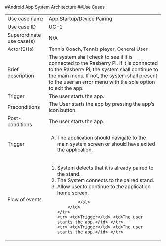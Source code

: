 #Android App System Architecture
##Use Cases
<table>
	<tr> <td>Use case name</td> <td>App Startup/Device Pairing</td></tr>
	<tr> <td>Use case ID</td> <td>UC-1</td> </tr>
	<tr> <td>Superordinate use case(s)</td> <td>N/A</td> </tr>
	<tr> <td>Actor(S)(s)</td> <td>Tennis Coach, Tennis player, General User</td> </tr>
	<tr>
		<td>Brief description</td>
		<td>The system shall check to see if it is connected to the Rasberry Pi. If it is connected to the Rasberry Pi, the system shall continue to the main menu. If not, the system shall present to the user an error menu with the sole option to exit the app.</td>
	</tr>
	<tr> <td>Trigger</td> <td>The user starts the app.</td> </tr>
	<tr>
		<td>Preconditions</td>
		<td>The User starts the app by pressing the app’s icon button.</td>
	</tr>
	<tr> <td>Post-conditions</td> <td>The user starts the app.</td> </tr>
	<tr>
		<td>Trigger</td>
		<td>
			<ol type="A">
				<li>The application should navigate to the main system screen or should have exited the application.</li>
			<ol>
		</td>
	</tr>
	<tr>
		<td>Flow of events</td>
		<td>
			<ol type="1">
				<li>System detects that it is already paired to the stand.</li>
				<li>The System connects to the paired stand.</li>
				<li>Allow user to continue to the application home screen.</li>

			</ol>
		</td>
	</tr>
	<tr> <td>Trigger</td> <td>The user starts the app.</td> </tr>
	<tr> <td>Trigger</td> <td>The user starts the app.</td> </tr>
</table>
